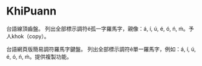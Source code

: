 # KhiPuann
台語線頂齒盤。
列出全部標示調符ê孤一字羅馬字，親像：á, í, ú, é, ó, ń, ḿ。予人khok（copy）。

台語網頁版簡易調符羅馬字鍵盤。
列出全部標示調符ê單一羅馬字，例如：á, í, ú, é, ó, ń, ḿ。提供複製功能。
